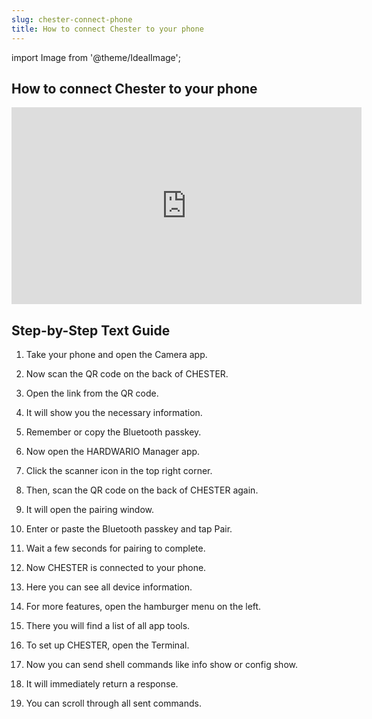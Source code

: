 ```yaml
---
slug: chester-connect-phone
title: How to connect Chester to your phone
---
```


import Image from '@theme/IdealImage';

## How to connect Chester to your phone

<iframe width="560" height="315"
  src="https://www.youtube.com/embed/DJR5v-Y___o"
  title="HOW TO CONNECT CHESTER TO YOUR PHONE"
  frameborder="0"
  allow="accelerometer; autoplay; clipboard-write; encrypted-media; gyroscope; picture-in-picture; web-share"
  allowfullscreen>
</iframe>

## Step-by-Step Text Guide

1. Take your phone and open the Camera app.

2. Now scan the QR code on the back of CHESTER.

3. Open the link from the QR code.

4. It will show you the necessary information.

5. Remember or copy the Bluetooth passkey.

6. Now open the HARDWARIO Manager app.

7. Click the scanner icon in the top right corner.

8. Then, scan the QR code on the back of CHESTER again.

9. It will open the pairing window.

10. Enter or paste the Bluetooth passkey and tap Pair.

11. Wait a few seconds for pairing to complete.

12. Now CHESTER is connected to your phone.

13. Here you can see all device information.

14. For more features, open the hamburger menu on the left.

15. There you will find a list of all app tools.

16. To set up CHESTER, open the Terminal.

17. Now you can send shell commands like info show or config show.

18. It will immediately return a response.

19. You can scroll through all sent commands.